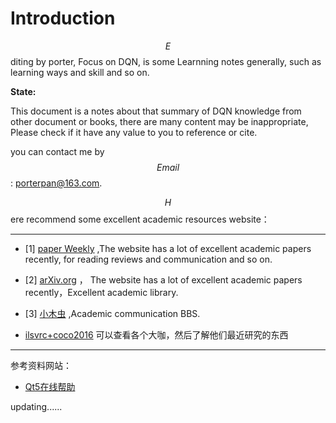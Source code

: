 # Introduction

$$E$$diting by porter, Focus on DQN, is some Learnning notes generally, such as learning ways and skill and so on. 

**State:**

This document is a notes about that summary of DQN knowledge from other document or books, there are many content may be inappropriate, Please check if it have any value to you to reference or cite.


you can contact me by $$Email$$: porterpan@163.com. 

$$H$$ere recommend some excellent academic resources website：

----

- [1] [paper Weekly](http://www.paperweekly.site/rank) ,The website has a lot of excellent academic papers recently, for reading reviews and communication and so on.

- [2] [arXiv.org](https://arxiv.org/) ， The website has a lot of excellent academic papers recently，Excellent academic library.

- [3] [小木虫](http://muchong.com/bbs/) ,Academic communication BBS.

- [ilsvrc+coco2016](http://image-net.org/challenges/ilsvrc+coco2016) 可以查看各个大咖，然后了解他们最近研究的东西
---



参考资料网站：

- [Qt5在线帮助](http://doc.qt.io/qt-5/qboxlayout.html)

updating......


